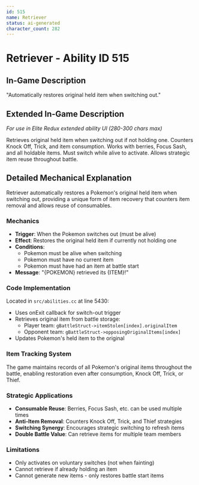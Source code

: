 ```yaml
---
id: 515
name: Retriever
status: ai-generated
character_count: 282
---
```


# Retriever - Ability ID 515

## In-Game Description
"Automatically restores original held item when switching out."

## Extended In-Game Description
*For use in Elite Redux extended ability UI (280-300 chars max)*

Retrieves original held item when switching out if not holding one. Counters Knock Off, Trick, and item consumption. Works with berries, Focus Sash, and all holdable items. Must switch while alive to activate. Allows strategic item reuse throughout battle.

## Detailed Mechanical Explanation

Retriever automatically restores a Pokemon's original held item when switching out, providing a unique form of item recovery that counters item removal and allows reuse of consumables.

### Mechanics
- **Trigger**: When the Pokemon switches out (must be alive)
- **Effect**: Restores the original held item if currently not holding one
- **Conditions**:
  - Pokemon must be alive when switching
  - Pokemon must have no current item
  - Pokemon must have had an item at battle start
- **Message**: "{POKEMON} retrieved its {ITEM}!"

### Code Implementation
Located in `src/abilities.cc` at line 5430:
- Uses onExit callback for switch-out trigger
- Retrieves original item from battle storage:
  - Player team: `gBattleStruct->itemStolen[index].originalItem`
  - Opponent team: `gBattleStruct->opposingOriginalItems[index]`
- Updates Pokemon's held item to the original

### Item Tracking System
The game maintains records of all Pokemon's original items throughout the battle, enabling restoration even after consumption, Knock Off, Trick, or Thief.

### Strategic Applications
- **Consumable Reuse**: Berries, Focus Sash, etc. can be used multiple times
- **Anti-Item Removal**: Counters Knock Off, Trick, and Thief strategies
- **Switching Synergy**: Encourages strategic switching to refresh items
- **Double Battle Value**: Can retrieve items for multiple team members

### Limitations
- Only activates on voluntary switches (not when fainting)
- Cannot retrieve if already holding an item
- Cannot generate new items - only restores battle start items

